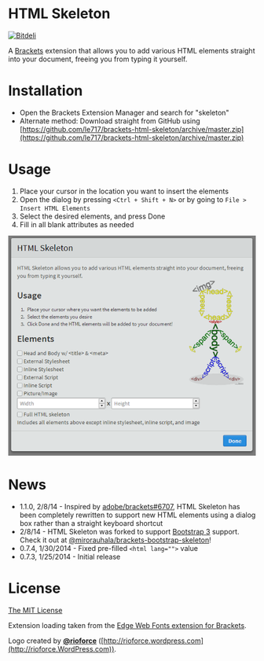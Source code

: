 # HTML Skeleton #

[![Bitdeli](https://d2weczhvl823v0.cloudfront.net/le717/brackets-html-skeleton/trend.png)](https://bitdeli.com/free)

A [Brackets](http://brackets.io) extension that allows you to add various HTML elements straight into your document,
freeing you from typing it yourself.

# Installation #

* Open the Brackets Extension Manager and search for "skeleton"
* Alternate method: Download straight from GitHub using [https://github.com/le717/brackets-html-skeleton/archive/master.zip](https://github.com/le717/brackets-html-skeleton/archive/master.zip)

# Usage #

1. Place your cursor in the location you want to insert the elements
2. Open the dialog by pressing `<Ctrl + Shift + N>` or by going to `File > Insert HTML Elements`
3. Select the desired elements, and press Done
4. Fill in all blank attributes as needed

![HTML Skeleton screenshot](img/HTML-Skeleton.png)

# News #

* 1.1.0, 2/8/14 - Inspired by [adobe/brackets#6707](https://github.com/adobe/brackets/issues/6707), HTML Skeleton has been completely rewritten
to support new HTML elements using a dialog box rather than a straight keyboard shortcut
* 2/8/14 - HTML Skeleton was forked to support [Bootstrap 3](http://getbootstrap.com/) support. Check it out at [@mirorauhala/brackets-bootstrap-skeleton](https://github.com/mirorauhala/brackets-bootstrap-skeleton)!
* 0.7.4, 1/30/2014 - Fixed pre-filled `<html lang="">` value
* 0.7.3, 1/25/2014 - Initial release

# License #

[The MIT License](LICENSE.md)

Extension loading taken from the [Edge Web Fonts extension for Brackets](https://github.com/adobe/brackets-edge-web-fonts).

Logo created by [**@rioforce**](https://github.com/rioforce) ([http://rioforce.wordpress.com](http://rioforce.WordPress.com)).
